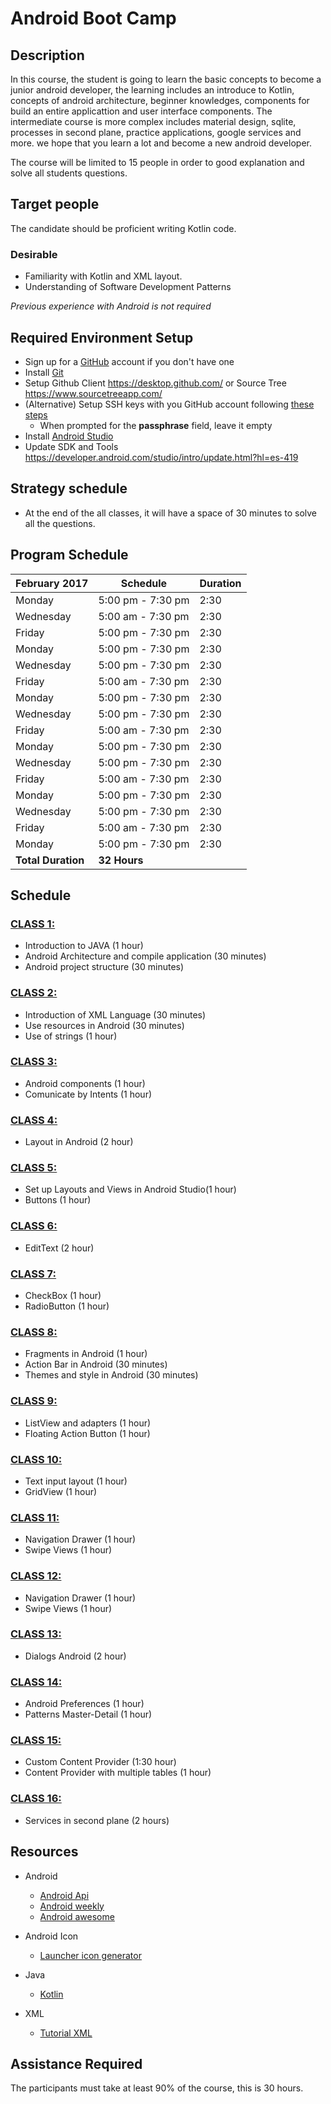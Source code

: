 # Android Boot Camp

## Description

In this course, the student is going to learn the basic concepts to become a junior android developer, the learning includes an introduce to Kotlin, concepts of android architecture, beginner knowledges, components for build an entire applicattion and user interface components.  The intermediate course is more complex includes material design, sqlite, processes in second plane, practice applications, google services and more. we hope that you learn a lot and become a new android developer.

The course will be limited to 15 people in order to good explanation and solve all students questions.

## Target people

The candidate should be proficient writing Kotlin code.

### Desirable
- Familiarity with Kotlin and XML layout.
- Understanding of Software Development Patterns

*Previous experience with Android is not required*

## Required Environment Setup

- Sign up for a [GitHub](http://github.com/) account if you don't have one
- Install [Git](https://git-scm.com/)
- Setup Github Client https://desktop.github.com/  or Source Tree https://www.sourcetreeapp.com/
- (Alternative) Setup SSH keys with you GitHub account following [these steps](https://help.github.com/articles/generating-an-ssh-key/)
  - When prompted for the **passphrase** field, leave it empty
- Install [Android Studio](https://developer.android.com/studio/index.html?hl=es-419)
- Update SDK and Tools https://developer.android.com/studio/intro/update.html?hl=es-419

## Strategy schedule

- At the end of the all classes, it will have a space of 30 minutes to solve all the questions.  

## Program Schedule

February 2017 | Schedule | Duration
---------|----------|---------
Monday  | 5:00 pm - 7:30 pm | 2:30
Wednesday  | 5:00 am - 7:30 pm | 2:30
Friday  |  5:00 pm - 7:30 pm | 2:30
Monday  | 5:00 pm - 7:30 pm | 2:30
Wednesday  | 5:00 pm - 7:30 pm | 2:30
Friday  | 5:00 am - 7:30 pm | 2:30
Monday  | 5:00 pm - 7:30 pm | 2:30
Wednesday  | 5:00 pm - 7:30 pm | 2:30
Friday  | 5:00 am - 7:30 pm | 2:30
Monday  | 5:00 pm - 7:30 pm | 2:30
Wednesday  | 5:00 pm - 7:30 pm | 2:30
Friday  | 5:00 am - 7:30 pm | 2:30
Monday  | 5:00 pm - 7:30 pm | 2:30
Wednesday  | 5:00 pm - 7:30 pm | 2:30
Friday  | 5:00 am - 7:30 pm | 2:30
Monday  | 5:00 pm - 7:30 pm | 2:30
 | **Total Duration** | **32 Hours**

## Schedule 


### [CLASS 1:](https://github.com/alejouribesanchez/android_course/tree/master/class_1) 
- Introduction to JAVA (1 hour)
- Android Architecture and compile application (30 minutes)
- Android project structure (30 minutes)

### [CLASS 2:](https://github.com/alejouribesanchez/android_course/tree/master/class_2)

- Introduction of XML Language (30 minutes)
- Use resources in Android (30 minutes)
- Use of strings (1 hour)

### [CLASS 3:](https://github.com/alejouribesanchez/android_course/tree/master/class_3) 

- Android components  (1 hour)
- Comunicate by Intents  (1 hour)

### [CLASS 4:](https://github.com/alejouribesanchez/android_course/tree/master/class_4) 

- Layout in Android (2 hour)

### [CLASS 5:](https://github.com/alejouribesanchez/android_course/tree/master/class_5) 

- Set up Layouts and Views in Android Studio(1 hour)
- Buttons (1 hour)

### [CLASS 6:](https://github.com/alejouribesanchez/android_course/tree/master/class_6) 

- EditText (2 hour)

### [CLASS 7:](https://github.com/alejouribesanchez/android_course/tree/master/class_7) 

- CheckBox (1 hour)
- RadioButton (1 hour)

### [CLASS 8:](https://github.com/alejouribesanchez/android_course/tree/master/class_8) 

- Fragments in Android (1 hour)
- Action Bar in Android (30 minutes)
- Themes and style in Android (30 minutes)

### [CLASS 9:](https://github.com/alejouribesanchez/android_course/tree/master/class_9) 

- ListView and adapters (1 hour)
- Floating Action Button (1 hour)

### [CLASS 10:](https://github.com/alejouribesanchez/android_course/tree/master/class_10) 

- Text input layout (1 hour)
- GridView (1 hour)

### [CLASS 11:](https://github.com/alejouribesanchez/android_course/tree/master/class_11) 

- Navigation Drawer (1 hour)
- Swipe Views (1 hour)

### [CLASS 12:](https://github.com/alejouribesanchez/android_course/tree/master/class_12) 

- Navigation Drawer (1 hour)
- Swipe Views (1 hour)

### [CLASS 13:](https://github.com/alejouribesanchez/android_course/tree/master/class_13) 

- Dialogs Android (2 hour)

### [CLASS 14:](https://github.com/alejouribesanchez/android_course/tree/master/class_14) 

- Android Preferences (1 hour)
- Patterns Master-Detail (1 hour)

### [CLASS 15:](https://github.com/alejouribesanchez/android_course/tree/master/class_15) 

- Custom Content Provider (1:30 hour)
- Content Provider with multiple tables (1 hour)

### [CLASS 16:](https://github.com/alejouribesanchez/android_course/tree/master/class_16) 

- Services in second plane (2 hours)



## Resources

- Android
  - [Android Api](https://developer.android.com/reference/packages.html)
  - [Android weekly](http://androidweekly.net/)
  - [Android awesome](https://github.com/wasabeef/awesome-android-ui)

- Android Icon
  - [Launcher icon generator](https://romannurik.github.io/AndroidAssetStudio/icons-launcher.html#foreground.type=clipart&foreground.clipart=android&foreground.space.trim=1&foreground.space.pad=0.25&foreColor=rgba(96%2C%20125%2C%20139%2C%200)&backColor=rgb(68%2C%20138%2C%20255)&crop=0&backgroundShape=square&effects=none)

- Java
  - [Kotlin](https://kotlinlang.org/docs/reference/typecasts.html)

- XML
  - [Tutorial XML](http://www.desarrolloweb.com/manuales/manual-introduccion-xml.html)

## Assistance Required

The participants must take at least 90% of the course, this is 30 hours.
